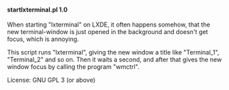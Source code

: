 #### startlxterminal.pl 1.0

When starting "lxterminal" on LXDE, it often happens somehow, that the new terminal-window is just opened in the background and doesn't get focus, which is annoying.

This script runs "lxterminal", giving the new window a title like "Terminal_1", "Terminal_2" and so on. Then it waits a second, and after that gives the new window focus by calling the program "wmctrl".

License: GNU GPL 3 (or above)
